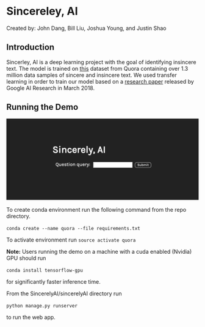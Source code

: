 # Sincereley, AI

Created by:  John Dang, Bill Liu, Joshua Young, and Justin Shao


## Introduction

Sincerley, AI is a deep learning project with the goal of identifying insincere text. The model is trained on [this](https://www.kaggle.com/c/quora-insincere-questions-classification) dataset from Quora containing over 1.3 million data samples of sincere and insincere text. We used transfer learning in order to train our model based on a [research paper](https://arxiv.org/abs/1803.11175) released by Google AI Research in March 2018.


## Running the Demo

![Website Landing Page](webapp.png)

To create conda environment run the following command from the repo directory. 

`conda create --name quora --file requirements.txt`


To activate environment run 
`source activate quora`

**Note:** Users running the demo on a machine with a cuda enabled (Nvidia) GPU should run

`conda install tensorflow-gpu`

for significantly faster inference time.

From the SincerelyAI/sincerelyAI directory run

`python manage.py runserver`

to run the web app.
